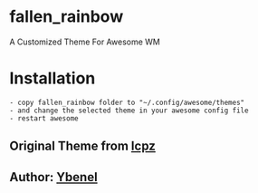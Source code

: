 # fallen_rainbow
A Customized Theme For Awesome WM

# Installation
```
- copy fallen_rainbow folder to "~/.config/awesome/themes"
- and change the selected theme in your awesome config file
- restart awesome
```

## Original Theme from [lcpz](https://github.com/lcpz/awesome-copycats)

## Author: [Ybenel](https://github.com/r2dr0dn)
